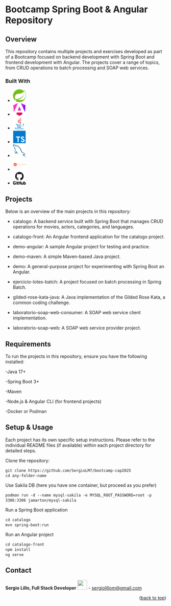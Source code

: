 ﻿# Bootcamp Spring Boot & Angular Repository
 
 ## Overview

This repository contains multiple projects and exercises developed as part of a Bootcamp focused on backend development with Spring Boot and frontend development with Angular. The projects cover a range of topics, from CRUD operations to batch processing and SOAP web services.

### Built With

* <img src="https://github.com/devicons/devicon/blob/master/icons/spring/spring-original.svg"  title="Spring Boot" alt="Spring Boot" width="40" height="40"/>&nbsp;
* <img src="https://github.com/devicons/devicon/blob/master/icons/angular/angular-original.svg" title="Angular" alt="Angular" width="40" height="40"/>&nbsp;
* <img src="https://github.com/devicons/devicon/blob/master/icons/java/java-original.svg" title="Java" alt="Java" width="40" height="40"/>&nbsp;
* <img src="https://github.com/devicons/devicon/blob/master/icons/typescript/typescript-original.svg" title="Typescript" alt="Typescript" width="40" height="40"/>&nbsp;
* <img src="https://github.com/devicons/devicon/blob/master/icons/mysql/mysql-original.svg" title="MySQL" alt="MySQL" width="40" height="40"/>&nbsp;
* <img src="https://github.com/devicons/devicon/blob/master/icons/postman/postman-original-wordmark.svg" title="postman" alt="postman" width="40" height="40"/>&nbsp;
* <img src="https://github.com/devicons/devicon/blob/master/icons/github/github-original-wordmark.svg" title="github" alt="github" width="40" height="40"/>&nbsp;

## Projects

Below is an overview of the main projects in this repository:

- catalogo: A backend service built with Spring Boot that manages CRUD operations for movies, actors, categories, and languages.

- catalogo-front: An Angular frontend application for the catalogo project.

- demo-angular: A sample Angular project for testing and practice.

- demo-maven: A simple Maven-based Java project.

- demo: A general-purpose project for experimenting with Spring Boot an Angular.

- ejercicio-lotes-batch: A project focused on batch processing in Spring Batch.

- gilded-rose-kata-java: A Java implementation of the Gilded Rose Kata, a common coding challenge.

- laboratorio-soap-web-consumer: A SOAP web service client implementation.

- laboratorio-soap-web: A SOAP web service provider project.

## Requirements

To run the projects in this repository, ensure you have the following installed:

-Java 17+

-Spring Boot 3+

-Maven

-Node.js & Angular CLI (for frontend projects)

-Docker or Podman

## Setup & Usage

Each project has its own specific setup instructions. Please refer to the individual README files (if available) within each project directory for detailed steps.

Clone the repository:
```
git clone https://github.com/SergioLM7/bootcamp-cap2025
cd any-folder-name
```
Use Sakila DB (here you have one container, but proceed as you prefer)
```
podman run -d --name mysql-sakila -e MYSQL_ROOT_PASSWORD=root -p 3306:3306 jamarton/mysql-sakila
```

Run a Spring Boot application
```
cd catalogo
mvn spring-boot:run
```

Run an Angular project
```
cd catalogo-front
npm install
ng serve
```

## Contact

**Sergio Lillo, Full Stack Developer**
<a href="https://www.linkedin.com/in/lillosergio/" target="_blank"> <img src="https://upload.wikimedia.org/wikipedia/commons/thumb/8/81/LinkedIn_icon.svg/1200px-LinkedIn_icon.svg.png" width=30px, height=30px/></a> - sergiolillom@gmail.com

<p align="right">(<a href="#readme-top">back to top</a>)</p>
